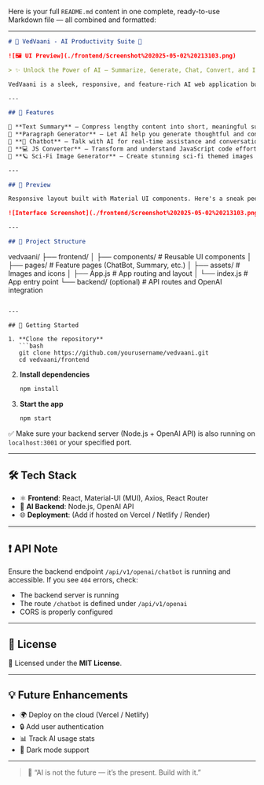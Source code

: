 Here is your full `README.md` content in one complete, ready-to-use Markdown file — all combined and formatted:

---

```markdown
# 🌟 VedVaani - AI Productivity Suite 🚀

![🖼️ UI Preview](./frontend/Screenshot%202025-05-02%20213103.png)

> ✨ Unlock the Power of AI — Summarize, Generate, Chat, Convert, and Imagine with Ease!

VedVaani is a sleek, responsive, and feature-rich AI web application built with **React** and **Material-UI**. It offers a unified platform for text summarization, paragraph generation, AI chatbot conversations, JS code conversion, and sci-fi image generation — all in a smooth, user-friendly interface.

---

## 🧰 Features

🔹 **Text Summary** – Compress lengthy content into short, meaningful summaries.  
🔹 **Paragraph Generator** – Let AI help you generate thoughtful and contextual paragraphs.  
🔹 **🤖 Chatbot** – Talk with AI for real-time assistance and conversation.  
🔹 **💻 JS Converter** – Transform and understand JavaScript code effortlessly.  
🔹 **🪐 Sci-Fi Image Generator** – Create stunning sci-fi themed images using AI prompts.

---

## 📸 Preview

Responsive layout built with Material UI components. Here's a sneak peek of the interface:

![Interface Screenshot](./frontend/Screenshot%202025-05-02%20213103.png)

---

## 📁 Project Structure

```

vedvaani/
├── frontend/
│   ├── components/          # Reusable UI components
│   ├── pages/               # Feature pages (ChatBot, Summary, etc.)
│   ├── assets/              # Images and icons
│   ├── App.js               # App routing and layout
│   └── index.js             # App entry point
└── backend/ (optional)      # API routes and OpenAI integration

````

---

## 🚀 Getting Started

1. **Clone the repository**
   ```bash
   git clone https://github.com/yourusername/vedvaani.git
   cd vedvaani/frontend
````

2. **Install dependencies**

   ```bash
   npm install
   ```

3. **Start the app**

   ```bash
   npm start
   ```

✅ Make sure your backend server (Node.js + OpenAI API) is also running on `localhost:3001` or your specified port.

---

## 🛠️ Tech Stack

* ⚛️ **Frontend**: React, Material-UI (MUI), Axios, React Router
* 🧠 **AI Backend**: Node.js, OpenAI API
* 🌐 **Deployment**: (Add if hosted on Vercel / Netlify / Render)

---

## ❗ API Note

Ensure the backend endpoint `/api/v1/openai/chatbot` is running and accessible. If you see `404` errors, check:

* The backend server is running
* The route `/chatbot` is defined under `/api/v1/openai`
* CORS is properly configured

---

## 📜 License

📝 Licensed under the **MIT License**.

---


## 💡 Future Enhancements

* 🌍 Deploy on the cloud (Vercel / Netlify)
* 🔒 Add user authentication
* 📊 Track AI usage stats
* 🎨 Dark mode support

---

> 🎯 “AI is not the future — it’s the present. Build with it.”

```

